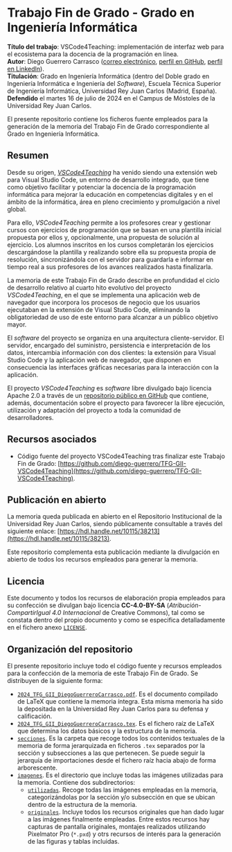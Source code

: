 # Trabajo Fin de Grado - Grado en Ingeniería Informática

**Título del trabajo**: VSCode4Teaching: implementación de interfaz web para el ecosistema para la docencia de la programación en línea.  
**Autor**: Diego Guerrero Carrasco ([correo electrónico](mailto:diegogcarrasco@icloud.com), [perfil en GitHub](https://github.com/diego-guerrero), [perfil en LinkedIn](https://www.linkedin.com/in/diego-guerrero-carrasco/)).  
**Titulación**: Grado en Ingeniería Informática (dentro del Doble grado en Ingeniería Informática e Ingeniería del *Software*), Escuela Técnica Superior de Ingeniería Informática, Universidad Rey Juan Carlos (Madrid, España).  
**Defendido** el martes 16 de julio de 2024 en el Campus de Móstoles de la Universidad Rey Juan Carlos.

El presente repositorio contiene los ficheros fuente empleados para la generación de la memoria del Trabajo Fin de Grado correspondiente al Grado en Ingeniería Informática.


## Resumen
Desde su origen, [*VSCode4Teaching*](https://github.com/codeurjc-students/2019-VSCode4Teaching) ha venido siendo una extensión web para Visual Studio Code, un entorno de desarrollo integrado, que tiene como objetivo facilitar y potenciar la docencia de la programación informática para mejorar la educación en competencias digitales y en el ámbito de la informática, área en pleno crecimiento y promulgación a nivel global.

Para ello, *VSCode4Teaching* permite a los profesores crear y gestionar cursos con ejercicios de programación que se basan en una plantilla inicial propuesta por ellos y, opcionalmente, una propuesta de solución al ejercicio. Los alumnos inscritos en los cursos completarán los ejercicios descargándose la plantilla y realizando sobre ella su propuesta propia de resolución, sincronizándola con el servidor para guardarla e informar en tiempo real a sus profesores de los avances realizados hasta finalizarla.

La memoria de este Trabajo Fin de Grado describe en profundidad el ciclo de desarrollo relativo al cuarto hito evolutivo del proyecto *VSCode4Teaching*, en el que se implementa una aplicación web de navegador que incorpora los procesos de negocio que los usuarios ejecutaban en la extensión de Visual Studio Code, eliminando la obligatoriedad de uso de este entorno para alcanzar a un público objetivo mayor.

El *software* del proyecto se organiza en una arquitectura cliente-servidor. El servidor, encargado del suministro, persistencia e interpretación de los datos, intercambia información con dos clientes: la extensión para Visual Studio Code y la aplicación web de navegador, que disponen en consecuencia las interfaces gráficas necesarias para la interacción con la aplicación.

El proyecto *VSCode4Teaching* es *software* libre divulgado bajo licencia Apache 2.0 a través de un [repositorio público en GitHub](https://github.com/codeurjc-students/2019-VSCode4Teaching) que contiene, además, documentación sobre el proyecto para favorecer la libre ejecución, utilización y adaptación del proyecto a toda la comunidad de desarrolladores.


## Recursos asociados
- Código fuente del proyecto VSCode4Teaching tras finalizar este Trabajo Fin de Grado: [https://github.com/diego-guerrero/TFG-GII-VSCode4Teaching](https://github.com/diego-guerrero/TFG-GII-VSCode4Teaching).


## Publicación en abierto
La memoria queda publicada en abierto en el Repositorio Institucional de la Universidad Rey Juan Carlos, siendo públicamente consultable a través del siguiente enlace: [https://hdl.handle.net/10115/38213](https://hdl.handle.net/10115/38213).

Este repositorio complementa esta publicación mediante la divulgación en abierto de todos los recursos empleados para generar la memoria.


## Licencia
Este documento y todos los recursos de elaboración propia empleados para su confección se divulgan bajo licencia **CC-4.0-BY-SA** (*Atribución-CompartirIgual 4.0 Internacional* de Creative Commons), tal como se constata dentro del propio documento y como se especifica detalladamente en el fichero anexo [`LICENSE`](LICENSE).


## Organización del repositorio
El presente repositorio incluye todo el código fuente y recursos empleados para la confección de la memoria de este Trabajo Fin de Grado. Se distribuyen de la siguiente forma:
- [`2024_TFG_GII_DiegoGuerreroCarrasco.pdf`](2024_TFG_GII_DiegoGuerreroCarrasco.pdf). Es el documento compilado de LaTeX que contiene la memoria íntegra. Esta misma memoria ha sido la depositada en la Universidad Rey Juan Carlos para su defensa y calificación.
- [`2024_TFG_GII_DiegoGuerreroCarrasco.tex`](2024_TFG_GII_DiegoGuerreroCarrasco.tex). Es el fichero raíz de LaTeX que determina los datos básicos y la estructura de la memoria.
- [`secciones`](secciones/). Es la carpeta que recoge todos los contenidos textuales de la memoria de forma jerarquizada en ficheros `.tex` separados por la sección y subsecciones a las que pertenecen. Se puede seguir la jerarquía de importaciones desde el fichero raíz hacia abajo de forma arborescente.
- [`imagenes`](imagenes/). Es el directorio que incluye todas las imágenes utilizadas para la memoria. Contiene dos subdirectorios:
    - [`utilizadas`](imagenes/utilizadas/). Recoge todas las imágenes empleadas en la memoria, categorizándolas por la sección y/o subsección en que se ubican dentro de la estructura de la memoria.
    - [`originales`](imagenes/originales/). Incluye todos los recursos originales que han dado lugar a las imágenes finalmente empleadas. Entre estos recursos hay capturas de pantalla originales, montajes realizados utilizando Pixelmator Pro (`*.pxd`) y otrs recursos de interés para la generación de las figuras y tablas incluidas.
